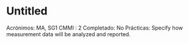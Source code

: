 # Untitled

Acrónimos: MA, SG1
CMMI : 2
Completado: No
Prácticas: Specify how measurement data will be analyzed and reported.